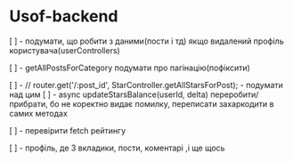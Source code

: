# Usof-backend

<!-- [ ] - подумати над тим, що робити з куристами, які не верифіковані -->
<!-- [ ] - зберігати токен в бд? -->
<!-- [ ] - доробити категорії -->
<!-- [ ] - user router -->
[ ] - подумати, що робити з даними(пости і тд) якщо видалений профіль користувача(userControllers)
<!-- [ ] - чи можна мати пост без категорії?  -->
[ ] - getAllPostsForCategory подумати про пагінацію(пофіксити)
<!-- [ ] - якщо статус INACTIVE, то ми не можемо залишати коментарі(користувач в update ставить тумблер на ні, і інші користувачі не можуть залишати коментарі) -->
<!-- [ ] - при фетчінгу кількості лайів, зробити список користувачів, які лайкнули -->
<!-- [ ] - зробити обмеженя на запити -->
[ ] - // router.get('/:post_id', StarController.getAllStarsForPost); - подумати над цим
[ ] - async updateStarsBalance(userId, delta) переробити/прибрати, бо не коректно видає помилку, переписати захаркодити в самих методах
<!-- [ ] - реалізувати, що якщо тобі поставили зірочку, то щоб вони начислялися тобі на баланс -->
[ ] - перевірити fetch рейтингу


<!-- UI -->
[ ] - профіль, де 3 вкладики, пости, коментарі ,і ще щось